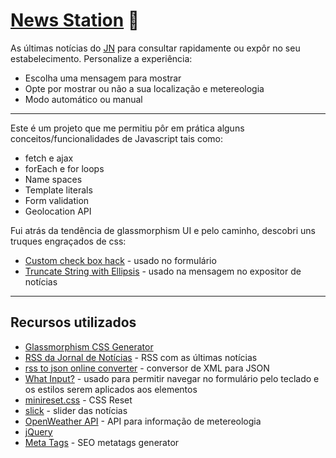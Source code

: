 # [News Station](https://joselag.es/news_station/) 📰

As últimas notícias do [JN](https://www.jn.pt/apps-rss.html) para consultar rapidamente ou expôr no seu estabelecimento.
Personalize a experiência:

* Escolha uma mensagem para mostrar
* Opte por mostrar ou não a sua localização e metereologia
* Modo automático ou manual
---
Este é um projeto que me permitiu pôr em prática alguns conceitos/funcionalidades de Javascript tais como:
* fetch e ajax 
* forEach e for loops
* Name spaces
* Template literals
* Form validation
* Geolocation API

Fui atrás da tendência de glassmorphism UI e pelo caminho, descobri uns truques engraçados de css:
* [Custom check box hack](https://css-tricks.com/the-checkbox-hack/) - usado no formulário
* [Truncate String with Ellipsis](https://css-tricks.com/snippets/css/truncate-string-with-ellipsis/) - usado na mensagem no expositor de notícias
---
## Recursos utilizados
* [Glassmorphism CSS Generator](https://glassmorphism.com/) 
* [RSS da Jornal de Notícias](http://feeds.jn.pt/JN-Ultimas) - RSS com as últimas notícias
* [rss to json online converter](https://rss2json.com/) - conversor de XML para JSON
* [What Input?](https://ten1seven.github.io/what-input/) - usado para permitir navegar no formulário pelo teclado e os estilos serem aplicados aos elementos
* [minireset.css](https://jgthms.com/minireset.css/) - CSS Reset
* [slick](https://kenwheeler.github.io/slick/) - slider das notícias
* [OpenWeather API](https://openweathermap.org/api) - API para informação de metereologia
* [jQuery](https://jquery.com/)
* [Meta Tags](https://metatags.io/) - SEO metatags generator
